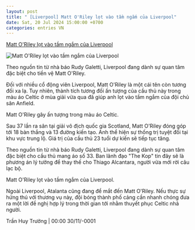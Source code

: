 ```yaml
---
layout: post
title: " [Liverpool] Matt O'Riley lọt vào tầm ngắm của Liverpool"
date: Sat, 20 Jul 2024 15:00:00 +0700
categories: entries VN
---
```

[Matt O'Riley lọt vào tầm ngắm của Liverpool](https://www.tinthethao.com.vn/matt-oriley-lot-vao-tam-ngam-cua-liverpool-d770772.html)

![Matt O'Riley lọt vào tầm ngắm của Liverpool](https://media.tinthethao.com.vn/resize/534x280/files/bongda/2024/07/20/matt-oriley-lot-vao-tam-ngam-cua-liverpool-1721471040530jpg.jpg)

Theo nguồn tin từ nhà báo Rudy Galetti, Liverpool đang dành sự quan tâm đặc biệt cho tiền vệ Matt O'Riley.

Đối với nhiều cổ động viên Liverpool, Matt O'Riley là một cái tên còn tương đối xa lạ. Tuy nhiên, thành tích tương đối ấn tượng của cầu thủ này trong màu áo Celtic ở mùa giải vừa qua đã giúp anh lọt vào tầm ngắm của đội chủ sân Anfield.

Matt O'Riley gây ấn tượng trong màu áo Celtic.

Sau 37 lần ra sân tại giải vô địch quốc gia Scotland, Matt O'Riley đóng góp tới 18 bàn thắng và 13 đường kiến tạo. Anh thể hiện sự thống trị tuyệt đối tại khu vực trung lộ. Giá trị của cầu thủ 23 tuổi dự kiến sẽ tiếp tục tăng.

Theo nguồn tin từ nhà báo Rudy Galetti, Liverpool đang dành sự quan tâm đặc biệt cho cầu thủ mang áo số 33. Ban lãnh đạo "The Kop" tin đây sẽ là phương án lý tưởng để thay thế cho Thiago Alcantara, người vừa mới rời câu lạc bộ.

Matt O'Riley lọt vào tầm ngắm của Liverpool.

Ngoài Liverpool, Atalanta cũng đang để mắt đến Matt O'Riley. Nếu thực sự hứng thú với thương vụ này, đội bóng thành phố cảng cần nhanh chóng đưa ra một lời đề nghị hợp lý trong thời gian tới nhằm thuyết phục Celtic nhả người.

Trần Huy Trưởng | 00:00 30/11/-0001


